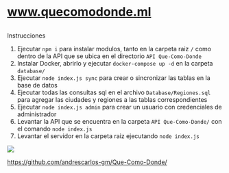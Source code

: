 # www.quecomodonde.ml
## 

Instrucciones

1. Ejecutar `npm i` para instalar modulos, tanto en la carpeta raiz `/` como dentro de la API que se ubica en el directorio `API Que-Como-Donde`
2. Instalar Docker, abrirlo y ejecutar `docker-compose up -d` en la carpeta `database/`
3. Ejecutar `node index.js sync` para crear o sincronizar las tablas en la base de datos
4. Ejecutar todas las consultas sql en el archivo `Database/Regiones.sql` para agregar las ciudades y regiones a las tablas correspondientes
5. Ejecutar `node index.js admin` para crear un usuario con credenciales de administrador
6. Levantar la API que se encuentra en la carpeta `API Que-Como-Donde/` con el comando `node index.js`
7. Levantar el servidor en la carpeta raiz ejecutando `node index.js`



[![](https://quecomodonde.netlify.app/img/Logo/Logo%20colores.png)](www.quecomodonde.ml)



https://github.com/andrescarlos-gm/Que-Como-Donde/


